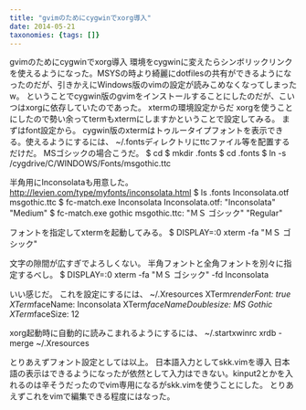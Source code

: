 ```yaml
---
title: "gvimのためにcygwinでxorg導入"
date: 2014-05-21
taxonomies: {tags: []}
---
```


gvimのためにcygwinでxorg導入
環境をcygwinに変えたらシンボリックリンクを使えるようになった。MSYSの時より綺麗にdotfilesの共有ができるようになったのだが、引きかえにWindows版のvimの設定が読みこめなくなってしまったw。
ということでcygwin版のgvimをインストールすることにしたのだが、こいつはxorgに依存していたのであった。
xtermの環境設定からだ
xorgを使うことにしたので勢い余ってtermもxtermにしますかということで設定してみる。
まずはfont設定から。
cygwin版のxtermはトゥルータイプフォントを表示できる。使えるようにするには、
~/.fontsディレクトリにttcファイル等を配置するだけだ。
MSゴシックの場合こうだ。
$ cd
$ mkdir .fonts
$ cd .fonts
$ ln -s /cygdrive/C/WINDOWS/Fonts/msgothic.ttc

半角用にInconsolataも用意した。http://levien.com/type/myfonts/inconsolata.html
$ ls .fonts
Inconsolata.otf msgothic.ttc
$ fc-match.exe Inconsolata
Inconsolata.otf: "Inconsolata" "Medium"
$ fc-match.exe gothic
msgothic.ttc: "ＭＳ ゴシック" "Regular"

フォントを指定してxtermを起動してみる。
$ DISPLAY=:0 xterm -fa "ＭＳ ゴシック"

文字の隙間が広すぎでよろしくない。
半角フォントと全角フォントを別々に指定するべし。
$ DISPLAY=:0 xterm -fa "ＭＳ ゴシック" -fd Inconsolata

いい感じだ。 これを設定にするには、
~/.Xresources
XTerm*renderFont: true
XTerm*faceName: Inconsolata
XTerm*faceNameDoublesize: MS Gothic
XTerm*faceSize: 12

xorg起動時に自動的に読みこまれるようにするには、
~/.startxwinrc
xrdb -merge ~/.Xresources

とりあえずフォント設定としては以上。
日本語入力としてskk.vimを導入
日本語の表示はできるようになったが依然として入力はできない。kinput2とかを入れるのは辛そうだったのでvim専用になるがskk.vimを使うことにした。
とりあえずこれをvimで編集できる程度にはなった。
